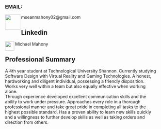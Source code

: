 
 ### EMAIL:
 
<img align="left"  src="https://github.com/user-attachments/assets/f9d59a83-4eb4-45f0-bcc7-5e7c19321aa0" width="50" height="50">
 mseanmahony02@gmail.com



 
 ## Linkedin

 
 <img align="left"   src="https://github.com/user-attachments/assets/a6af13a3-07b9-458d-afe8-efc145d15984" width="30" height="30">
 Michael Mahony



## Professional Summary
A 4th year student at Technological University Shannon. Currently studying Software Design with Virtual Reality and Gaming Technologies. A honest, hardworking and diligent individual, possessing a friendly disposition. Works very well within a team but also equally effective when working alone.  
Through experience developed excellent communication skills and the ability to work under pressure. Approaches every role in a thorough professional manner and take great pride in completing all tasks to the highest possible standard. Has a proven ability to learn new skills quickly and a willingness to further develop skills as well as taking orders and direction from others. 
